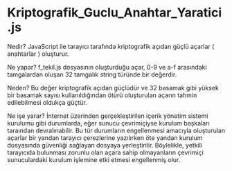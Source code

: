 # Kriptografik_Guclu_Anahtar_Yaratici.js

Nedir?
JavaScript ile tarayıcı tarafında kriptografik açıdan güçlü açarlar ( anahtarlar ) oluşturur.

Ne yapar?
f_tekil.js dosyasının oluşturduğu açar, 0-9 ve a-f arasındaki tamgalardan oluşan 32 tamgalık string türünde bir değerdir.

Neden?
Bu değer kriptografik açıdan güçlüdür ve 32 basamak gibi yüksek bir basamak sayısı kullanıldığından ötürü oluşturulan açarın tahmin edilebilmesi oldukça güçtür.

Ne işe yarar?
İnternet üzerinden gerçekleştirilen içerik yönetim sistemi kurulumu gibi durumlarda, eğer sunucu çevrimiçiyse kurulum başkaları taraından devralınabilir. Bu tür durumların engellenmesi amacıyla oluşturulan açarlar bir yandan tarayıcı çerezlerine yazılırken öte yandan kurulum dosyasında güvenliği sağlayan dosyaya yerleştirilir.
Böylelikle, yetkili tarayıcıda bulunması zorunlu olan açara sahip olmayanların çevrimiçi sunuculardaki kurulum işlemine etki etmesi engellenmiş olur.


